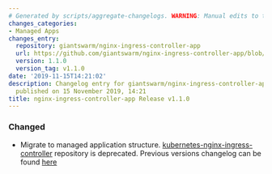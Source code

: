 ```yaml
---
# Generated by scripts/aggregate-changelogs. WARNING: Manual edits to this files will be overwritten.
changes_categories:
- Managed Apps
changes_entry:
  repository: giantswarm/nginx-ingress-controller-app
  url: https://github.com/giantswarm/nginx-ingress-controller-app/blob/master/CHANGELOG.md#110
  version: 1.1.0
  version_tag: v1.1.0
date: '2019-11-15T14:21:02'
description: Changelog entry for giantswarm/nginx-ingress-controller-app version 1.1.0,
  published on 15 November 2019, 14:21
title: nginx-ingress-controller-app Release v1.1.0
---
```


### Changed
- Migrate to managed application structure.
[kubernetes-nginx-ingress-controller](https://github.com/giantswarm/kubernetes-nginx-ingress-controller) repository is deprecated.
Previous versions changelog can be found [here](https://github.com/giantswarm/kubernetes-nginx-ingress-controller/blob/master/CHANGELOG.md)
